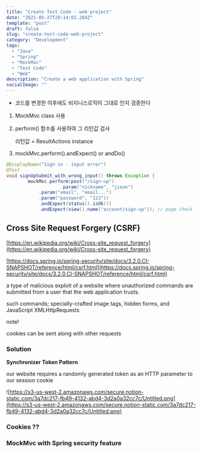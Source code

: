 ```yaml
---
title: "Create Test Code - web project"
date: "2021-05-27T20:14:02.284Z"
template: "post"
draft: false
slug: "create-test-code-web-project"
category: "Development"
tags:
  - "Java"
  - "Spring"
  - "MockMvc"
  - "Test Code"
  - "Web"
description: "Create a web application with Spring"
socialImage: ""
---
```


- 코드를 변경한 이후에도 비지니스로직이 그대로 인지 검증한다

1. MockMvc class 사용
2. perform() 함수를 사용하여 그 리턴값 검사

   리턴값 = ResultActions instance

3. mockMvc.perform().andExpect() or andDo()

```java
@DisplayName("Sign in - input error")
@Test
void signUpSubmit_with_wrong_input() throws Exception {
		mockMvc.perform(post("/sign-up")
				    .param("nickname", "jieun")
            .param("email", "email...")
            .param("password", "123"))
            .andExpect(status().isOk())
            .andExpect(view().name("account/sign-up")); // page check
```

## Cross Site Request Forgery (CSRF)

[https://en.wikipedia.org/wiki/Cross-site_request_forgery](https://en.wikipedia.org/wiki/Cross-site_request_forgery)

[https://docs.spring.io/spring-security/site/docs/3.2.0.CI-SNAPSHOT/reference/html/csrf.html](https://docs.spring.io/spring-security/site/docs/3.2.0.CI-SNAPSHOT/reference/html/csrf.html)

a type of malicious exploit of a website where unauthorized commands are submitted from a user that the web application trusts.

such commands; specially-crafted image tags, hidden forms, and JavaScript XMLHttpRequests

note!

cookies can be sent along with other requests

### Solution

**Synchronizer Token Pattern**

our website requires a randomly generated token as an HTTP parameter to our session cookie

![https://s3-us-west-2.amazonaws.com/secure.notion-static.com/3a7dc217-fb49-4132-abd4-3d2a0a32cc7c/Untitled.png](https://s3-us-west-2.amazonaws.com/secure.notion-static.com/3a7dc217-fb49-4132-abd4-3d2a0a32cc7c/Untitled.png)

### Cookies ??

### MockMvc with Spring security feature
